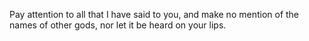 Pay attention to all that I have said to you, and make no mention of the names of other gods, nor let it be heard on your lips.
